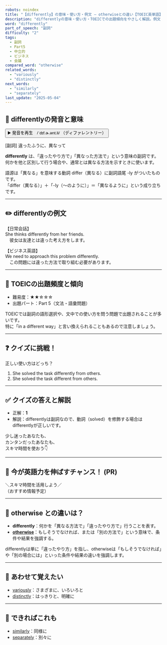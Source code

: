 ```yaml
---
robots: noindex
title: "【differently】の意味・使い方・例文 ― otherwiseとの違い【TOEIC英単語】"
description: "differentlyの意味・使い方・TOEICでの出題傾向をやさしく解説。例文・クイズ付きでotherwiseとの違いもわかりやすく学べます。"
word: "differently"
part_of_speech: "副詞"
difficulty: "2"
tags:
  - 副詞
  - Part5
  - 中立的
  - ビジネス
  - 会議
compared_word: "otherwise"
related_words:
  - "variously"
  - "distinctly"
next_words:
  - "similarly"
  - "separately"
last_update: "2025-05-04"
---
```


## 🔰 differentlyの発音と意味

<button class="play-audio" onclick="playTTS('differently')">
  <span class="play-audio-main">
    ▶️ 発音を再生　/ˈdɪf.ɚ.ənt.li/
  </span>
  <span class="play-audio-sub">
    （ディファレントリー）
  </span>
</button>

[副詞] 違ったふうに、異なって

**differently** は、「違ったやり方で」「異なった方法で」という意味の副詞です。  
何かを他と区別して行う場合や、通常とは異なる方法を示すときに使います。

語源は「異なる」を意味する動詞 differ（異なる）に副詞語尾 -ly がついたものです。  
「differ（異なる）」＋「-ly（～のように）」＝「異なるように」という成り立ちです。

---

## ✏️ differentlyの例文

【日常会話】  
She thinks differently from her friends.  
　彼女は友達とは違った考え方をします。

【ビジネス英語】  
We need to approach this problem differently.  
　この問題には違った方法で取り組む必要があります。

---

## 🎯 TOEICの出題頻度と傾向

- 難易度：★★☆☆☆
- 出題パート：Part 5（文法・語彙問題）

TOEICでは副詞の語形選択や、文中での使い方を問う問題で出題されることが多いです。  
特に「in a different way」と言い換えられることもあるので注意しましょう。

---

## ❓ クイズに挑戦！

正しい使い方はどっち？

1. She solved the task differently from others.  
2. She solved the task different from others.

---

## ✅ クイズの答えと解説

- 正解：**1**
- 解説：differentlyは副詞なので、動詞（solved）を修飾する場合はdifferentlyが正しいです。

少し迷ったあなたも、  
カンタンだったあなたも、  
スキマ時間を使おう👇️

---

## 🚀 今が英語力を伸ばすチャンス！ (PR)

<div class="info-center">
＼スキマ時間を活用しよう／<br>  
（おすすめ情報予定）
</div>

---

## 🤔  otherwise との違いは？

- **differently**：何かを「異なる方法で」「違ったやり方で」行うことを表す。
- **[otherwise](/word/otherwise/)**：もしそうでなければ、または「別の方法で」という意味で、条件や結果を強調する。

differentlyは単に「違ったやり方」を指し、otherwiseは「もしそうでなければ」や「別の場合には」といった条件や結果の違いを強調します。

---

## 🧩 あわせて覚えたい

- [variously](/word/variously/)：さまざまに、いろいろと
- [distinctly](/word/distinctly/)：はっきりと、明確に

---

## 📖 できればこれも

- [similarly](/word/similarly/)：同様に
- [separately](/word/separately/)：別々に

<!-- cvid: aid17_bid06 -->

